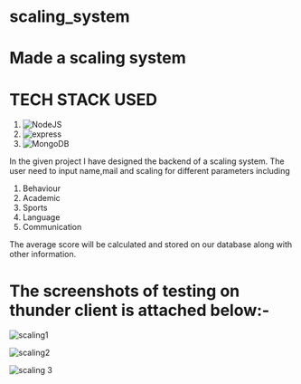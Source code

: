 # scaling_system
# Made a scaling system

# TECH STACK USED
1.  <img alt="NodeJS" src="https://img.shields.io/badge/node.js-%2343853D.svg?style=for-the-badge&logo=node-dot-js&logoColor=white"/>
2.  <img alt="express" src="https://img.shields.io/badge/Express.js-404D59?style=for-the-badge"/>
3.  <img  alt="MongoDB" src="https://img.shields.io/badge/MongoDB-4EA94B?style=for-the-badge&logo=mongodb&logoColor=white"/>


In the given project I have designed the backend of a scaling system. The user need to input name,mail and scaling for different parameters including
1) Behaviour
2) Academic
3) Sports
4) Language
5) Communication

The average score will be calculated and stored on our database along with other information.

# The screenshots of testing on thunder client is attached below:-

![scaling1](https://user-images.githubusercontent.com/54246473/163404782-3045b64c-5b3a-4ef6-9877-d0b81e029976.PNG)

![scaling2](https://user-images.githubusercontent.com/54246473/163404811-b0e416f3-8b62-41ca-a60c-21a305640c76.PNG)

![scaling 3](https://user-images.githubusercontent.com/54246473/163407013-59bcb83b-2a0b-4360-85c7-1be268060b83.PNG)


